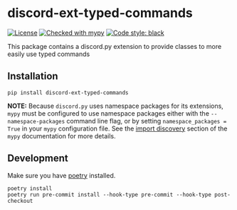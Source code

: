 # discord-ext-typed-commands

[![License](https://img.shields.io/badge/License-BSD%203--Clause-blue.svg)](https://github.com/bryanforbes/discord-ext-typed-commands/blob/master/LICENSE)
[![Checked with mypy](http://www.mypy-lang.org/static/mypy_badge.svg)](http://mypy-lang.org/)
[![Code style: black](https://img.shields.io/badge/code%20style-black-000000.svg)](https://github.com/ambv/black)

This package contains a discord.py extension to provide classes to more easily use typed commands

## Installation

```
pip install discord-ext-typed-commands
```

**NOTE:** Because `discord.py` uses namespace packages for its extensions, `mypy` must be configured to use namespace packages either with the `--namespace-packages` command line flag, or by setting `namespace_packages = True` in your `mypy` configuration file. See the [import discovery](https://mypy.readthedocs.io/en/stable/command_line.html#import-discovery) section of the `mypy` documentation for more details.

## Development

Make sure you have [poetry](https://python-poetry.org/) installed.

```
poetry install
poetry run pre-commit install --hook-type pre-commit --hook-type post-checkout
```
